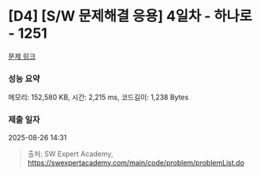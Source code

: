 # [D4] [S/W 문제해결 응용] 4일차 - 하나로 - 1251 

[문제 링크](https://swexpertacademy.com/main/code/problem/problemDetail.do?contestProbId=AV15StKqAQkCFAYD) 

### 성능 요약

메모리: 152,580 KB, 시간: 2,215 ms, 코드길이: 1,238 Bytes

### 제출 일자

2025-08-26 14:31



> 출처: SW Expert Academy, https://swexpertacademy.com/main/code/problem/problemList.do